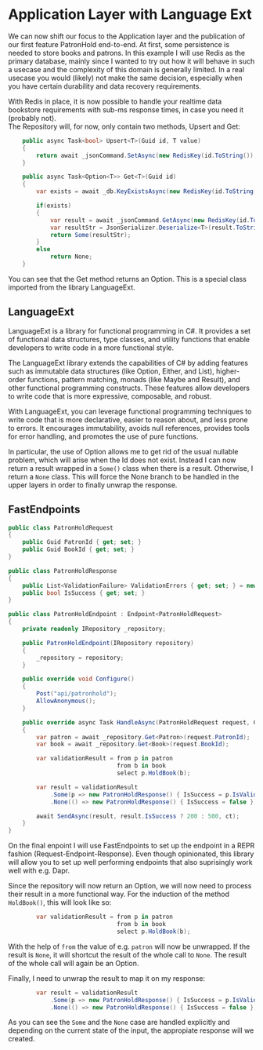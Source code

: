 # Application Layer with Language Ext

We can now shift our focus to the Application layer and the publication of our first feature PatronHold end-to-end.
At first, some persistence is needed to store books and patrons. In this example I will use Redis as the primary database, mainly since I wanted to
try out how it will behave in such a usecase and the complexity of this domain is generally limited. In a real usecase you would (likely) not make the same decision, especially when you have certain durability and data recovery requirements.

With Redis in place, it is now possible to handle your realtime data bookstore requirements with sub-ms response times, in case you need it (probably not).  
The Repository will, for now, only contain two methods, Upsert and Get:
```c#
    public async Task<bool> Upsert<T>(Guid id, T value)
    {
        return await _jsonCommand.SetAsync(new RedisKey(id.ToString()), new RedisValue("$"), value);
    }

    public async Task<Option<T>> Get<T>(Guid id)
    {
        var exists = await _db.KeyExistsAsync(new RedisKey(id.ToString()));

        if(exists)
        {
            var result = await _jsonCommand.GetAsync(new RedisKey(id.ToString()));
            var resultStr = JsonSerializer.Deserialize<T>(result.ToString());
            return Some(resultStr);
        }
        else 
            return None;
    }
``` 

You can see that the Get method returns an Option<T>. This is a special class imported from the library LanguageExt.

## LanguageExt
LanguageExt is a library for functional programming in C#. It provides a set of functional data structures, type classes, and utility functions that enable developers to write code in a more functional style.

The LanguageExt library extends the capabilities of C# by adding features such as immutable data structures (like Option, Either, and List), higher-order functions, pattern matching, monads (like Maybe and Result), and other functional programming constructs. These features allow developers to write code that is more expressive, composable, and robust.

With LanguageExt, you can leverage functional programming techniques to write code that is more declarative, easier to reason about, and less prone to errors. It encourages immutability, avoids null references, provides tools for error handling, and promotes the use of pure functions.

In particular, the use of Option<T> allows me to get rid of the usual nullable problem, which will arise when the Id does not exist. 
Instead I can now return a result wrapped in a `Some()` class when there is a result. Otherwise, I return a `None` class.
This will force the None branch to be handled in the upper layers in order to finally unwrap the response.

## FastEndpoints

```c#
public class PatronHoldRequest
{
    public Guid PatronId { get; set; }
    public Guid BookId { get; set; }
}

public class PatronHoldResponse
{
    public List<ValidationFailure> ValidationErrors { get; set; } = new();
    public bool IsSuccess { get; set; }
}

public class PatronHoldEndpoint : Endpoint<PatronHoldRequest>
{
    private readonly IRepository _repository;

    public PatronHoldEndpoint(IRepository repository)
    {
        _repository = repository;
    }

    public override void Configure()
    {
        Post("api/patronhold");
        AllowAnonymous();
    }

    public override async Task HandleAsync(PatronHoldRequest request, CancellationToken ct)
    {
        var patron = await _repository.Get<Patron>(request.PatronId);
        var book = await _repository.Get<Book>(request.BookId);

        var validationResult = from p in patron
                               from b in book
                               select p.HoldBook(b);

        var result = validationResult
            .Some(p => new PatronHoldResponse() { IsSuccess = p.IsValid, ValidationErrors = p.Errors })
            .None(() => new PatronHoldResponse() { IsSuccess = false });

        await SendAsync(result, result.IsSuccess ? 200 : 500, ct);
    }
}
```

On the final enpoint I will use FastEndpoints to set up the endpoint in a REPR fashion (Request-Endpoint-Response). Even though opinionated, this library will allow you to set up well performing endpoints that also suprisingly work well with e.g. Dapr. 

Since the repository will now return an Option<T>, we will now need to process their result in a more functional way. For the induction of the method `HoldBook()`, this will look like so:

```c#
        var validationResult = from p in patron
                               from b in book
                               select p.HoldBook(b);
```

With the help of `from` the value of e.g. `patron` will now be unwrapped. If the result is `None`, it will shortcut the result of the whole call to `None`.
The result of the whole call will again be an Option<T>.

Finally, I need to unwrap the result to map it on my response:

```c#
        var result = validationResult
            .Some(p => new PatronHoldResponse() { IsSuccess = p.IsValid, ValidationErrors = p.Errors })
            .None(() => new PatronHoldResponse() { IsSuccess = false });

```
As you can see the `Some` and the `None` case are handled explicitly and depending on the current state of the input, the appropiate response will we created.
